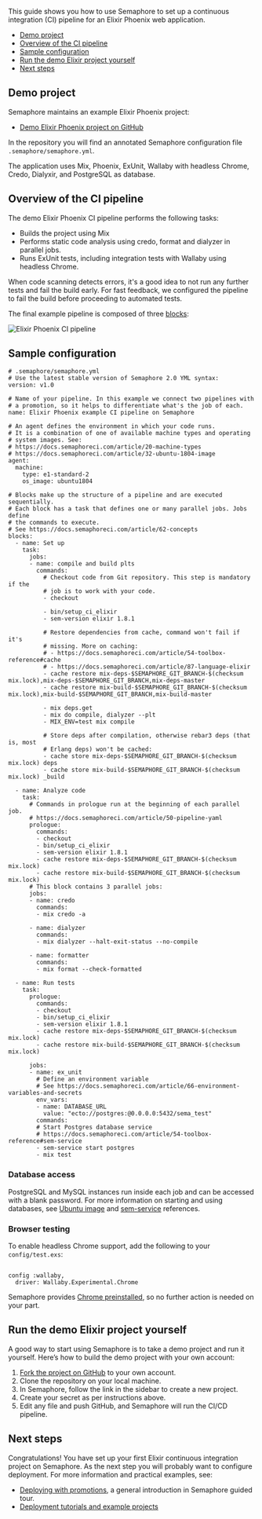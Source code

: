 This guide shows you how to use Semaphore to set up a continuous integration
(CI) pipeline for an Elixir Phoenix web application.

* [Demo project](#demo-project)
* [Overview of the CI pipeline](#overview-of-the-ci-pipeline)
* [Sample configuration](#sample-configuration)
* [Run the demo Elixir project yourself](#run-the-demo-elixir-project-yourself)
* [Next steps](#next-steps)

## Demo project

Semaphore maintains an example Elixir Phoenix project:

- [Demo Elixir Phoenix project on GitHub][demo-project]

In the repository you will find an annotated Semaphore configuration file
`.semaphore/semaphore.yml`.

The application uses Mix, Phoenix, ExUnit, Wallaby with headless Chrome, Credo,
Dialyxir, and PostgreSQL as database.

## Overview of the CI pipeline

The demo Elixir Phoenix CI pipeline performs the following tasks:

- Builds the project using Mix
- Performs static code analysis using credo, format and dialyzer in parallel
  jobs.
- Runs ExUnit tests, including integration tests with Wallaby using headless
  Chrome.

When code scanning detects errors, it's a good idea to not run any further tests
and fail the build early. For fast feedback, we configured the pipeline to fail
the build before proceeding to automated tests.

The final example pipeline is composed of three [blocks][concepts]:

![Elixir Phoenix CI pipeline](https://github.com/semaphoreci-demos/semaphore-demo-elixir-phoenix/raw/master/public/ci-pipeline.png)

## Sample configuration

<pre><code class="language-yaml"># .semaphore/semaphore.yml
# Use the latest stable version of Semaphore 2.0 YML syntax:
version: v1.0

# Name of your pipeline. In this example we connect two pipelines with
# a promotion, so it helps to differentiate what's the job of each.
name: Elixir Phoenix example CI pipeline on Semaphore

# An agent defines the environment in which your code runs.
# It is a combination of one of available machine types and operating
# system images. See:
# https://docs.semaphoreci.com/article/20-machine-types
# https://docs.semaphoreci.com/article/32-ubuntu-1804-image
agent:
  machine:
    type: e1-standard-2
    os_image: ubuntu1804

# Blocks make up the structure of a pipeline and are executed sequentially.
# Each block has a task that defines one or many parallel jobs. Jobs define
# the commands to execute.
# See https://docs.semaphoreci.com/article/62-concepts
blocks:
  - name: Set up
    task:
      jobs:
      - name: compile and build plts
        commands:
          # Checkout code from Git repository. This step is mandatory if the
          # job is to work with your code.
          - checkout

          - bin/setup_ci_elixir
          - sem-version elixir 1.8.1

          # Restore dependencies from cache, command won't fail if it's
          # missing. More on caching:
          # - https://docs.semaphoreci.com/article/54-toolbox-reference#cache
          # - https://docs.semaphoreci.com/article/87-language-elixir
          - cache restore mix-deps-$SEMAPHORE_GIT_BRANCH-$(checksum mix.lock),mix-deps-$SEMAPHORE_GIT_BRANCH,mix-deps-master
          - cache restore mix-build-$SEMAPHORE_GIT_BRANCH-$(checksum mix.lock),mix-build-$SEMAPHORE_GIT_BRANCH,mix-build-master

          - mix deps.get
          - mix do compile, dialyzer --plt
          - MIX_ENV=test mix compile

          # Store deps after compilation, otherwise rebar3 deps (that is, most
          # Erlang deps) won't be cached:
          - cache store mix-deps-$SEMAPHORE_GIT_BRANCH-$(checksum mix.lock) deps
          - cache store mix-build-$SEMAPHORE_GIT_BRANCH-$(checksum mix.lock) _build

  - name: Analyze code
    task:
      # Commands in prologue run at the beginning of each parallel job.
      # https://docs.semaphoreci.com/article/50-pipeline-yaml
      prologue:
        commands:
        - checkout
        - bin/setup_ci_elixir
        - sem-version elixir 1.8.1
        - cache restore mix-deps-$SEMAPHORE_GIT_BRANCH-$(checksum mix.lock)
        - cache restore mix-build-$SEMAPHORE_GIT_BRANCH-$(checksum mix.lock)
      # This block contains 3 parallel jobs:
      jobs:
      - name: credo
        commands:
        - mix credo -a

      - name: dialyzer
        commands:
        - mix dialyzer --halt-exit-status --no-compile

      - name: formatter
        commands:
        - mix format --check-formatted

  - name: Run tests
    task:
      prologue:
        commands:
        - checkout
        - bin/setup_ci_elixir
        - sem-version elixir 1.8.1
        - cache restore mix-deps-$SEMAPHORE_GIT_BRANCH-$(checksum mix.lock)
        - cache restore mix-build-$SEMAPHORE_GIT_BRANCH-$(checksum mix.lock)

      jobs:
      - name: ex_unit
        # Define an environment variable
        # See https://docs.semaphoreci.com/article/66-environment-variables-and-secrets
        env_vars:
        - name: DATABASE_URL
          value: "ecto://postgres:@0.0.0.0:5432/sema_test"
        commands:
        # Start Postgres database service
        # https://docs.semaphoreci.com/article/54-toolbox-reference#sem-service
        - sem-service start postgres
        - mix test
</code></pre>

### Database access

PostgreSQL and MySQL instances run inside each job and can be accessed with
a blank password. For more information on starting and using databases, see
[Ubuntu image][ubuntu1804] and [sem-service][sem-service] references.

### Browser testing

To enable headless Chrome support, add the following to your `config/test.exs`:

<pre><code class="language-elixir">
config :wallaby,
  driver: Wallaby.Experimental.Chrome
</code></pre>

Semaphore provides [Chrome preinstalled][ubuntu1804], so no further action is
needed on your part.

## Run the demo Elixir project yourself

A good way to start using Semaphore is to take a demo project and run it
yourself. Here’s how to build the demo project with your own account:

1. [Fork the project on GitHub][demo-project] to your own account.
2. Clone the repository on your local machine.
3. In Semaphore, follow the link in the sidebar to create a new project.
4. Create your secret as per instructions above.
5. Edit any file and push GitHub, and Semaphore will run the CI/CD pipeline.

## Next steps

Congratulations! You have set up your first Elixir continuous integration
project on Semaphore. As the next step you will probably want to configure
deployment. For more information and practical examples, see:

- [Deploying with promotions][promotions], a general introduction in Semaphore
  guided tour.
- [Deployment tutorials and example projects][deployment-tutorials]

[demo-project]: https://github.com/semaphoreci-demos/semaphore-demo-elixir-phoenix
[concepts]: https://docs.semaphoreci.com/article/62-concepts
[ubuntu1804]: https://docs.semaphoreci.com/article/32-ubuntu-1804-image
[sem-service]: https://docs.semaphoreci.com/article/54-toolbox-reference#sem-service
[promotions]: https://docs.semaphoreci.com/article/67-deploying-with-promotions
[deployment-tutorials]: https://docs.semaphoreci.com/article/123-tutorials-and-example-projects#deployment
